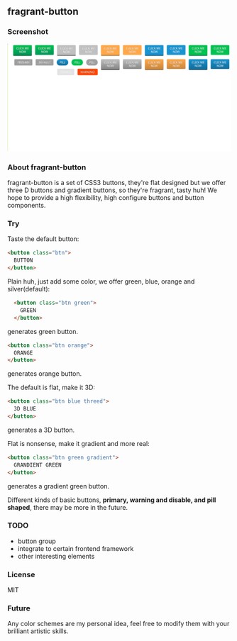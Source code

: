## fragrant-button ##

### Screenshot ###
![screenshot](./screenshot/screenshot-button.png)

### About fragrant-button ###
fragrant-button is a set of CSS3 buttons, they're flat designed but we offer three D buttons and gradient buttons, 
so they're fragrant, tasty huh!
We hope to provide a high flexibility, high configure buttons and button components.

### Try ###

Taste the default button:
```html
<button class="btn">
  BUTTON
</button>
```
Plain huh, just add some color, we offer green, blue, orange and silver(default):
```html
  <button class="btn green">
    GREEN
  </button>
```
generates green button.
  ```html
  <button class="btn orange">
    ORANGE
  </button>
  ```
  generates orange button.

The default is flat, make it 3D:
  ```html
  <button class="btn blue threed">
    3D BLUE
  </button>
  ```
  generates a 3D button.

Flat is nonsense, make it gradient and more real:
  ```html
  <button class="btn green gradient">
    GRANDIENT GREEN
  </button>
  ```
  generates a gradient green button.

Different kinds of basic buttons, **primary, warning and disable, and pill shaped**, there may be more in the future.

### TODO ###

* button group
* integrate to certain frontend framework
* other interesting elements

### License ###
MIT

### Future ###
Any color schemes are my personal idea, feel free to modify them with your brilliant artistic skills.
